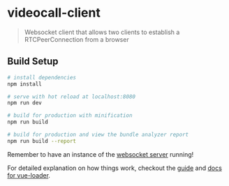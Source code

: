 # videocall-client

> Websocket client that allows two clients to establish a RTCPeerConnection from a browser

## Build Setup

``` bash
# install dependencies
npm install

# serve with hot reload at localhost:8080
npm run dev

# build for production with minification
npm run build

# build for production and view the bundle analyzer report
npm run build --report
```

Remember to have an instance of the [websocket server](https://github.com/L3bowski/videocall-server) running!

For detailed explanation on how things work, checkout the [guide](http://vuejs-templates.github.io/webpack/) and [docs for vue-loader](http://vuejs.github.io/vue-loader).
